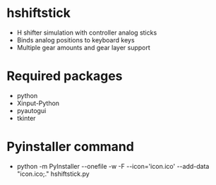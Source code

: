 # hshiftstick
 - H shifter simulation with controller analog sticks
 - Binds analog positions to keyboard keys
 - Multiple gear amounts and gear layer support

# Required packages
 - python
 - Xinput-Python
 - pyautogui
 - tkinter

# Pyinstaller command
 - python -m PyInstaller --onefile -w -F --icon='icon.ico' --add-data "icon.ico;." hshiftstick.py

